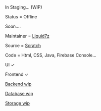 In Staging... (WIP)

Status = Offline

Soon....

Maintainer = [Liquid7z](https://t.me/Liquid7z)

Source = [Scratch](https://github.com/Liquid7z)

Code = Html, CSS, Java, Firebase Console...

UI ✓ 

Frontend ✓

[Backend wip](https://gprivate.com/6hybx)

[Database wip](https://gprivate.com/6hyby)

[Storage wip ](https://gprivate.com/6hybz)
